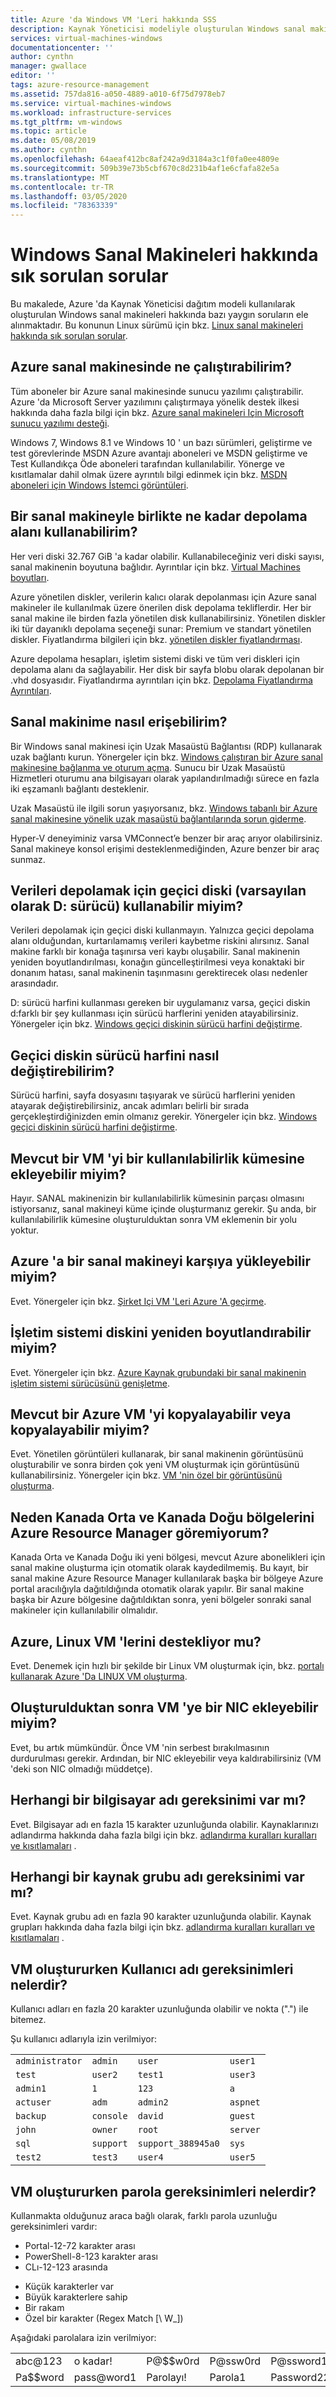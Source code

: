 ```yaml
---
title: Azure 'da Windows VM 'Leri hakkında SSS
description: Kaynak Yöneticisi modeliyle oluşturulan Windows sanal makineler ile ilgili bazı yaygın soruların yanıtlarını sağlar.
services: virtual-machines-windows
documentationcenter: ''
author: cynthn
manager: gwallace
editor: ''
tags: azure-resource-management
ms.assetid: 757da816-a050-4889-a010-6f75d7978eb7
ms.service: virtual-machines-windows
ms.workload: infrastructure-services
ms.tgt_pltfrm: vm-windows
ms.topic: article
ms.date: 05/08/2019
ms.author: cynthn
ms.openlocfilehash: 64aeaf412bc8af242a9d3184a3c1f0fa0ee4809e
ms.sourcegitcommit: 509b39e73b5cbf670c8d231b4af1e6cfafa82e5a
ms.translationtype: MT
ms.contentlocale: tr-TR
ms.lasthandoff: 03/05/2020
ms.locfileid: "78363339"
---
```

# <a name="frequently-asked-question-about-windows-virtual-machines"></a>Windows Sanal Makineleri hakkında sık sorulan sorular
Bu makalede, Azure 'da Kaynak Yöneticisi dağıtım modeli kullanılarak oluşturulan Windows sanal makineleri hakkında bazı yaygın soruların ele alınmaktadır. Bu konunun Linux sürümü için bkz. [Linux sanal makineleri hakkında sık sorulan sorular](../linux/faq.md?toc=%2fazure%2fvirtual-machines%2flinux%2ftoc.json).

## <a name="what-can-i-run-on-an-azure-vm"></a>Azure sanal makinesinde ne çalıştırabilirim?
Tüm aboneler bir Azure sanal makinesinde sunucu yazılımı çalıştırabilir. Azure 'da Microsoft Server yazılımını çalıştırmaya yönelik destek ilkesi hakkında daha fazla bilgi için bkz. [Azure sanal makineleri Için Microsoft sunucu yazılımı desteği](https://support.microsoft.com/kb/2721672).

Windows 7, Windows 8.1 ve Windows 10 ' un bazı sürümleri, geliştirme ve test görevlerinde MSDN Azure avantajı aboneleri ve MSDN geliştirme ve Test Kullandıkça Öde aboneleri tarafından kullanılabilir. Yönerge ve kısıtlamalar dahil olmak üzere ayrıntılı bilgi edinmek için bkz. [MSDN aboneleri için Windows İstemci görüntüleri](https://azure.microsoft.com/blog/2014/05/29/windows-client-images-on-azure/). 

## <a name="how-much-storage-can-i-use-with-a-virtual-machine"></a>Bir sanal makineyle birlikte ne kadar depolama alanı kullanabilirim?
Her veri diski 32.767 GiB 'a kadar olabilir. Kullanabileceğiniz veri diski sayısı, sanal makinenin boyutuna bağlıdır. Ayrıntılar için bkz. [Virtual Machines boyutları](sizes.md?toc=%2fazure%2fvirtual-machines%2fwindows%2ftoc.json).

Azure yönetilen diskler, verilerin kalıcı olarak depolanması için Azure sanal makineler ile kullanılmak üzere önerilen disk depolama tekliflerdir. Her bir sanal makine ile birden fazla yönetilen disk kullanabilirsiniz. Yönetilen diskler iki tür dayanıklı depolama seçeneği sunar: Premium ve standart yönetilen diskler. Fiyatlandırma bilgileri için bkz. [yönetilen diskler fiyatlandırması](https://azure.microsoft.com/pricing/details/managed-disks).

Azure depolama hesapları, işletim sistemi diski ve tüm veri diskleri için depolama alanı da sağlayabilir. Her disk bir sayfa blobu olarak depolanan bir .vhd dosyasıdır. Fiyatlandırma ayrıntıları için bkz. [Depolama Fiyatlandırma Ayrıntıları](https://azure.microsoft.com/pricing/details/storage/).

## <a name="how-can-i-access-my-virtual-machine"></a>Sanal makinime nasıl erişebilirim?
Bir Windows sanal makinesi için Uzak Masaüstü Bağlantısı (RDP) kullanarak uzak bağlantı kurun. Yönergeler için bkz. [Windows çalıştıran bir Azure sanal makinesine bağlanma ve oturum açma](connect-logon.md?toc=%2fazure%2fvirtual-machines%2fwindows%2ftoc.json). Sunucu bir Uzak Masaüstü Hizmetleri oturumu ana bilgisayarı olarak yapılandırılmadığı sürece en fazla iki eşzamanlı bağlantı desteklenir.  

Uzak Masaüstü ile ilgili sorun yaşıyorsanız, bkz. [Windows tabanlı bir Azure sanal makinesine yönelik uzak masaüstü bağlantılarında sorun giderme](troubleshoot-rdp-connection.md?toc=%2fazure%2fvirtual-machines%2fwindows%2ftoc.json). 

Hyper-V deneyiminiz varsa VMConnect’e benzer bir araç arıyor olabilirsiniz. Sanal makineye konsol erişimi desteklenmediğinden, Azure benzer bir araç sunmaz.

## <a name="can-i-use-the-temporary-disk-the-d-drive-by-default-to-store-data"></a>Verileri depolamak için geçici diski (varsayılan olarak D: sürücü) kullanabilir miyim?
Verileri depolamak için geçici diski kullanmayın. Yalnızca geçici depolama alanı olduğundan, kurtarılamamış verileri kaybetme riskini alırsınız. Sanal makine farklı bir konağa taşınırsa veri kaybı oluşabilir. Sanal makinenin yeniden boyutlandırılması, konağın güncelleştirilmesi veya konaktaki bir donanım hatası, sanal makinenin taşınmasını gerektirecek olası nedenler arasındadır.

D: sürücü harfini kullanması gereken bir uygulamanız varsa, geçici diskin d:farklı bir şey kullanması için sürücü harflerini yeniden atayabilirsiniz. Yönergeler için bkz. [Windows geçici diskinin sürücü harfini değiştirme](change-drive-letter.md?toc=%2fazure%2fvirtual-machines%2fwindows%2fclassic%2ftoc.json).


## <a name="how-can-i-change-the-drive-letter-of-the-temporary-disk"></a>Geçici diskin sürücü harfini nasıl değiştirebilirim?
Sürücü harfini, sayfa dosyasını taşıyarak ve sürücü harflerini yeniden atayarak değiştirebilirsiniz, ancak adımları belirli bir sırada gerçekleştirdiğinizden emin olmanız gerekir. Yönergeler için bkz. [Windows geçici diskinin sürücü harfini değiştirme](change-drive-letter.md?toc=%2fazure%2fvirtual-machines%2fwindows%2fclassic%2ftoc.json).

## <a name="can-i-add-an-existing-vm-to-an-availability-set"></a>Mevcut bir VM 'yi bir kullanılabilirlik kümesine ekleyebilir miyim?
Hayır. SANAL makinenizin bir kullanılabilirlik kümesinin parçası olmasını istiyorsanız, sanal makineyi küme içinde oluşturmanız gerekir. Şu anda, bir kullanılabilirlik kümesine oluşturulduktan sonra VM eklemenin bir yolu yoktur.

## <a name="can-i-upload-a-virtual-machine-to-azure"></a>Azure 'a bir sanal makineyi karşıya yükleyebilir miyim?
Evet. Yönergeler için bkz. [Şirket Içi VM 'Leri Azure 'A geçirme](on-prem-to-azure.md).

## <a name="can-i-resize-the-os-disk"></a>İşletim sistemi diskini yeniden boyutlandırabilir miyim?
Evet. Yönergeler için bkz. [Azure Kaynak grubundaki bir sanal makinenin işletim sistemi sürücüsünü genişletme](expand-os-disk.md?toc=%2fazure%2fvirtual-machines%2fwindows%2ftoc.json).

## <a name="can-i-copy-or-clone-an-existing-azure-vm"></a>Mevcut bir Azure VM 'yi kopyalayabilir veya kopyalayabilir miyim?
Evet. Yönetilen görüntüleri kullanarak, bir sanal makinenin görüntüsünü oluşturabilir ve sonra birden çok yeni VM oluşturmak için görüntüsünü kullanabilirsiniz. Yönergeler için bkz. [VM 'nin özel bir görüntüsünü oluşturma](tutorial-custom-images.md).

## <a name="why-am-i-not-seeing-canada-central-and-canada-east-regions-through-azure-resource-manager"></a>Neden Kanada Orta ve Kanada Doğu bölgelerini Azure Resource Manager göremiyorum?

Kanada Orta ve Kanada Doğu iki yeni bölgesi, mevcut Azure abonelikleri için sanal makine oluşturma için otomatik olarak kaydedilmemiş. Bu kayıt, bir sanal makine Azure Resource Manager kullanılarak başka bir bölgeye Azure portal aracılığıyla dağıtıldığında otomatik olarak yapılır. Bir sanal makine başka bir Azure bölgesine dağıtıldıktan sonra, yeni bölgeler sonraki sanal makineler için kullanılabilir olmalıdır.

## <a name="does-azure-support-linux-vms"></a>Azure, Linux VM 'lerini destekliyor mu?
Evet. Denemek için hızlı bir şekilde bir Linux VM oluşturmak için, bkz. [portalı kullanarak Azure 'Da LINUX VM oluşturma](../linux/quick-create-portal.md).

## <a name="can-i-add-a-nic-to-my-vm-after-its-created"></a>Oluşturulduktan sonra VM 'ye bir NIC ekleyebilir miyim?
Evet, bu artık mümkündür. Önce VM 'nin serbest bırakılmasının durdurulması gerekir. Ardından, bir NIC ekleyebilir veya kaldırabilirsiniz (VM 'deki son NIC olmadığı müddetçe). 

## <a name="are-there-any-computer-name-requirements"></a>Herhangi bir bilgisayar adı gereksinimi var mı?
Evet. Bilgisayar adı en fazla 15 karakter uzunluğunda olabilir. Kaynaklarınızı adlandırma hakkında daha fazla bilgi için bkz. [adlandırma kuralları kuralları ve kısıtlamaları](/azure/cloud-adoption-framework/ready/azure-best-practices/naming-and-tagging#sample-naming-convention) .

## <a name="are-there-any-resource-group-name-requirements"></a>Herhangi bir kaynak grubu adı gereksinimi var mı?
Evet. Kaynak grubu adı en fazla 90 karakter uzunluğunda olabilir. Kaynak grupları hakkında daha fazla bilgi için bkz. [adlandırma kuralları kuralları ve kısıtlamaları](/azure/cloud-adoption-framework/ready/azure-best-practices/naming-and-tagging#resource-naming) .

## <a name="what-are-the-username-requirements-when-creating-a-vm"></a>VM oluştururken Kullanıcı adı gereksinimleri nelerdir?

Kullanıcı adları en fazla 20 karakter uzunluğunda olabilir ve nokta (".") ile bitemez. 

Şu kullanıcı adlarıyla izin verilmiyor:

| | | | |
|-----------------|-----------|--------------------|----------|
| `administrator` | `admin`   | `user`             | `user1`  |
| `test`          | `user2`   | `test1`            | `user3`  |
| `admin1`        | `1`       | `123`              | `a`      |
| `actuser`       | `adm`     | `admin2`           | `aspnet` |
| `backup`        | `console` | `david`            | `guest`  |
| `john`          | `owner`   | `root`             | `server` |
| `sql`           | `support` | `support_388945a0` | `sys`    |
| `test2`         | `test3`   | `user4`            | `user5`  |


## <a name="what-are-the-password-requirements-when-creating-a-vm"></a>VM oluştururken parola gereksinimleri nelerdir?

Kullanmakta olduğunuz araca bağlı olarak, farklı parola uzunluğu gereksinimleri vardır:
 - Portal-12-72 karakter arası
 - PowerShell-8-123 karakter arası
 - CLı-12-123 arasında

* Küçük karakterler var
* Büyük karakterlere sahip
* Bir rakam
* Özel bir karakter (Regex Match [\ W_])

Aşağıdaki parolalara izin verilmiyor:

<table>
    <tr>
        <td>abc@123</td>
        <td>o kadar!</td>
        <td>P@$$w0rd</td>
        <td>P@ssw0rd</td>
        <td>P@ssword123</td>
    </tr>
    <tr>
        <td>Pa$$word</td>
        <td>pass@word1</td>
        <td>Parolayı!</td>
        <td>Parola1</td>
        <td>Password22</td>
    </tr>
</table>